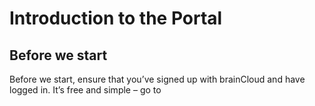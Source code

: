 # Introduction to the Portal
## Before we start
Before we start, ensure that you’ve signed up with brainCloud and have logged in.  It’s free and simple – go to